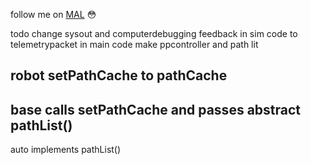 follow me on [MAL](https://myanimelist.net/profile/asiank0ala) :flushed:


todo
change sysout and computerdebugging feedback in sim code to telemetrypacket in main code
make ppcontroller and path lit

robot setPathCache to pathCache
-
base calls setPathCache and passes abstract pathList()
-
auto implements pathList()